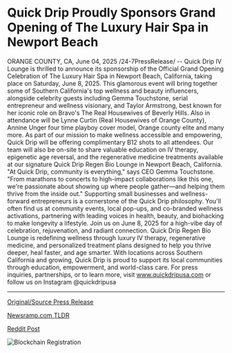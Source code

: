 # Quick Drip Proudly Sponsors Grand Opening of The Luxury Hair Spa in Newport Beach

ORANGE COUNTY, CA, June 04, 2025 /24-7PressRelease/ -- Quick Drip IV Lounge is thrilled to announce its sponsorship of the Official Grand Opening Celebration of The Luxury Hair Spa in Newport Beach, California, taking place on Saturday, June 8, 2025.  This glamorous event will bring together some of Southern California's top wellness and beauty influencers, alongside celebrity guests including Gemma Touchstone, serial entrepreneur and wellness visionary, and Taylor Armstrong, best known for her iconic role on Bravo's The Real Housewives of Beverly Hills. Also in attendance will be Lynne Curtin (Real Housewives of Orange County), Annine Unger four time playboy cover model, Orange county elite and many more.  As part of our mission to make wellness accessible and empowering, Quick Drip will be offering complimentary B12 shots to all attendees. Our team will also be on-site to share valuable education on IV therapy, epigenetic age reversal, and the regenerative medicine treatments available at our signature Quick Drip Regen Bio Lounge in Newport Beach, California.  "At Quick Drip, community is everything," says CEO Gemma Touchstone. "From marathons to concerts to high-impact collaborations like this one, we're passionate about showing up where people gather—and helping them thrive from the inside out."  Supporting small businesses and wellness-forward entrepreneurs is a cornerstone of the Quick Drip philosophy. You'll often find us at community events, local pop-ups, and co-branded wellness activations, partnering with leading voices in health, beauty, and biohacking to make longevity a lifestyle.  Join us on June 8, 2025 for a high-vibe day of celebration, rejuvenation, and radiant connection.  Quick Drip Regen Bio Lounge is redefining wellness through luxury IV therapy, regenerative medicine, and personalized treatment plans designed to help you thrive deeper, heal faster, and age smarter. With locations across Southern California and growing, Quick Drip is proud to support its local communities through education, empowerment, and world-class care.  For press inquiries, partnerships, or to learn more, visit www.quickdripusa.com or follow us on Instagram @quickdripusa 

---

[Original/Source Press Release](https://www.24-7pressrelease.com/press-release/523472/quick-drip-proudly-sponsors-grand-opening-of-the-luxury-hair-spa-in-newport-beach)
                    

[Newsramp.com TLDR](https://newsramp.com/curated-news/quick-drip-iv-lounge-sponsors-luxury-hair-spa-grand-opening-in-newport-beach/5c24973df9a64d75f16eb1bfcfa5b192) 

 



[Reddit Post](https://www.reddit.com/r/eventNews/comments/1l2zhmu/quick_drip_iv_lounge_sponsors_luxury_hair_spa/) 



![Blockchain Registration](https://cdn.newsramp.app/24-7PressRelease/qrcode/256/4/knot8yZr.webp)